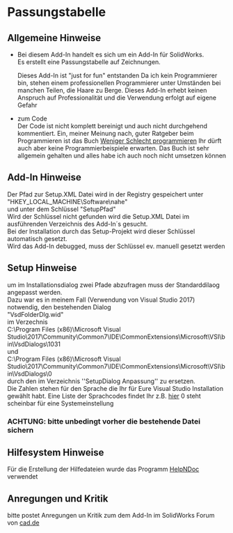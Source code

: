 # Passungstabelle
## Allgemeine Hinweise
- Bei diesem Add-In handelt es sich um ein Add-In für SolidWorks.  
  Es erstellt eine Passungstabelle auf Zeichnungen.
  
  Dieses Add-In ist "just for fun" entstanden
  Da ich kein Programmierer bin, stehen einem professionellen Programmierer
  unter Umständen bei manchen Teilen, die Haare zu Berge.
  Dieses Add-In erhebt keinen Anspruch auf Professionalität und die Verwendung erfolgt auf eigene Gefahr

- zum Code  
  Der Code ist nicht komplett bereinigt und auch nicht durchgehend kommentiert.
  Ein, meiner Meinung nach, guter Ratgeber beim Programmieren ist das Buch
  [Weniger Schlecht programmieren](https://www.oreilly.de/buecher/120174/9783897215672-weniger-schlecht-programmieren.html)
  Ihr dürft auch aber keine Programmierbeispiele erwarten. Das Buch ist sehr allgemein gehalten
  und alles habe ich auch noch nicht umsetzen können  

## Add-In Hinweise
Der Pfad zur Setup.XML Datei wird in der Registry gespeichert unter "HKEY_LOCAL_MACHINE\Software\nahe"  
und unter dem Schlüssel "SetupPfad"  
Wird der Schlüssel nicht gefunden wird die Setup.XML Datei im ausführenden Verzeichnis des Add-In´s gesucht.  
Bei der Installation durch das Setup-Projekt wird dieser Schlüssel automatisch gesetzt.  
Wird das Add-In debugged, muss der Schlüssel ev. manuell gesetzt werden

## Setup Hinweise
um im Installationsdialog zwei Pfade abzufragen muss der Standarddilaog angepasst werden.  
Dazu war es in meinem Fall (Verwendung von Visual Studio 2017) notwendig, den bestehenden Dialog  
"VsdFolderDlg.wid"  
im Verzechnis   
C:\Program Files (x86)\Microsoft Visual Studio\2017\Community\Common7\IDE\CommonExtensions\Microsoft\VSI\bin\VsdDialogs\1031  
und  
C:\Program Files (x86)\Microsoft Visual Studio\2017\Community\Common7\IDE\CommonExtensions\Microsoft\VSI\bin\VsdDialogs\0  
durch den im Verzeichnis ''SetupDialog Anpassung'' zu ersetzen.  
Die Zahlen stehen für den Sprache die Ihr für Eure Visual Studio Installation gewählt habt.
Eine Liste der Sprachcodes findet Ihr z.B. [hier](https://msdn.microsoft.com/de-de/library/windows/hardware/dn898488(v=vs.85).aspx)
0 steht scheinbar für eine Systemeinstellung
### ACHTUNG: bitte unbedingt vorher die bestehende Datei sichern

## Hilfesystem Hinweise
Für die Erstellung der Hilfedateien wurde das Programm [HelpNDoc](https://www.helpndoc.com) verwendet

## Anregungen und Kritik
bitte postet Anregungen un Kritik zum dem Add-In
im SolidWorks Forum von [cad.de](https://ww3.cad.de/cgi-bin/ubb/forumdisplay.cgi?action=topics&number=2)


